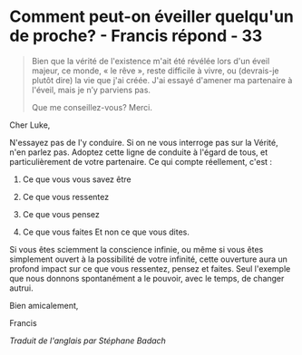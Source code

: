 # Comment peut-on éveiller quelqu'un de proche? - Francis répond - 33

>Bien que la vérité de l'existence m'ait été révélée lors d'un éveil majeur, ce monde, « le rêve », reste difficile à vivre, ou (devrais-je plutôt dire) la vie que j'ai créée. J'ai essayé d'amener ma partenaire à l'éveil, mais je n’y parviens pas.
>
>Que me conseillez-vous? Merci.

Cher Luke,

N'essayez pas de l'y conduire. Si on ne vous interroge pas sur la Vérité, n'en parlez pas. Adoptez cette ligne de conduite à l'égard de tous, et particulièrement de votre partenaire. Ce qui compte réellement, c'est :

1. Ce que vous vous savez être

2. Ce que vous ressentez

3. Ce que vous pensez

4. Ce que vous faites Et non ce que vous dites.

Si vous êtes sciemment la conscience infinie, ou même si vous êtes simplement ouvert à la possibilité de votre infinité, cette ouverture aura un profond impact sur ce que vous ressentez, pensez et faites. Seul l'exemple que nous donnons spontanément a le pouvoir, avec le temps, de changer autrui.

Bien amicalement,

Francis

_Traduit de l'anglais par Stéphane Badach_

